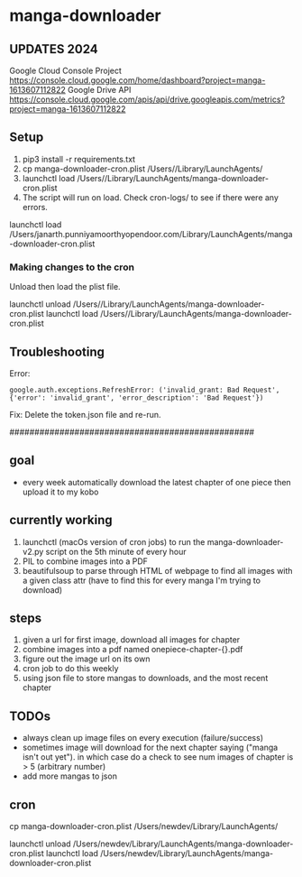# manga-downloader

## UPDATES 2024
Google Cloud Console Project https://console.cloud.google.com/home/dashboard?project=manga-1613607112822
Google Drive API https://console.cloud.google.com/apis/api/drive.googleapis.com/metrics?project=manga-1613607112822

## Setup

1. pip3 install -r requirements.txt
2. cp manga-downloader-cron.plist /Users/<macbook username>/Library/LaunchAgents/
3. launchctl load /Users/<macbook username>/Library/LaunchAgents/manga-downloader-cron.plist
4. The script will run on load. Check cron-logs/ to see if there were any errors.

launchctl load /Users/janarth.punniyamoorthyopendoor.com/Library/LaunchAgents/manga-downloader-cron.plist

### Making changes to the cron
Unload then load the plist file.

launchctl unload /Users/<macbook username>/Library/LaunchAgents/manga-downloader-cron.plist
launchctl load /Users/<macbook username>/Library/LaunchAgents/manga-downloader-cron.plist

## Troubleshooting
Error:

`google.auth.exceptions.RefreshError: ('invalid_grant: Bad Request', {'error': 'invalid_grant', 'error_description': 'Bad Request'})`

Fix:
Delete the token.json file and re-run.


#################################################

## goal
- every week automatically download the latest chapter of one piece then upload it to my kobo

## currently working
1. launchctl (macOs version of cron jobs) to run the manga-downloader-v2.py script on the 5th minute of
    every hour
2. PIL to combine images into a PDF
3. beautifulsoup to parse through HTML of webpage to find all images with a given class attr (have
to find this for every manga I'm trying to download)

## steps
1. given a url for first image, download all images for chapter
2. combine images into a pdf named onepiece-chapter-{}.pdf
3. figure out the image url on its own
4. cron job to do this weekly
5. using json file to store mangas to downloads, and the most recent chapter


## TODOs
- always clean up image files on every execution (failure/success)
- sometimes image will download for the next chapter saying  ("manga isn't out yet"). in which case do a check to see num images of chapter is > 5 (arbitrary number)
- add more mangas to json


## cron
cp manga-downloader-cron.plist /Users/newdev/Library/LaunchAgents/

launchctl unload /Users/newdev/Library/LaunchAgents/manga-downloader-cron.plist
launchctl load /Users/newdev/Library/LaunchAgents/manga-downloader-cron.plist
